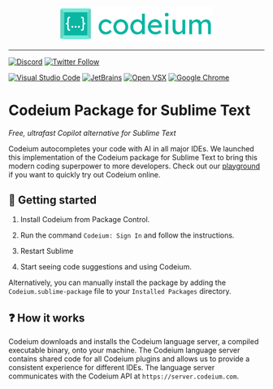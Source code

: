 <p align="center">
  <img width="300" alt="Codeium" src="codeium.svg"/>
</p>

---

[![Discord](https://img.shields.io/discord/1027685395649015980?label=community&color=5865F2&logo=discord&logoColor=FFFFFF)](https://discord.gg/3XFf78nAx5)
[![Twitter Follow](https://img.shields.io/badge/style--blue?style=social&logo=twitter&label=Follow%20%40codeiumdev)](https://twitter.com/intent/follow?screen_name=codeiumdev)

[![Visual Studio Code](https://img.shields.io/visual-studio-marketplace/i/Codeium.codeium?label=Visual%20Studio&logo=visualstudio)](https://marketplace.visualstudio.com/items?itemName=Codeium.codeium)
[![JetBrains](https://img.shields.io/jetbrains/plugin/d/20540?label=JetBrains)](https://plugins.jetbrains.com/plugin/20540-codeium/)
[![Open VSX](https://img.shields.io/open-vsx/dt/Codeium/codeium?label=Open%20VSX)](https://open-vsx.org/extension/Codeium/codeium)
[![Google Chrome](https://img.shields.io/chrome-web-store/users/hobjkcpmjhlegmobgonaagepfckjkceh?label=Google%20Chrome&logo=googlechrome&logoColor=FFFFFF)](https://chrome.google.com/webstore/detail/codeium/hobjkcpmjhlegmobgonaagepfckjkceh)

# Codeium Package for Sublime Text

*Free, ultrafast Copilot alternative for Sublime Text*

Codeium autocompletes your code with AI in all major IDEs. We launched this implementation of the Codeium package for Sublime Text to bring this modern coding superpower to more developers. Check out our [playground](https://www.codeium.com/playground) if you want to quickly try out Codeium online.


## 🚀 Getting started

1. Install Codeium from Package Control.

2. Run the command `Codeium: Sign In` and follow the instructions.

3. Restart Sublime

4. Start seeing code suggestions and using Codeium.

Alternatively, you can manually install the package by adding the `Codeium.sublime-package` file to your `Installed Packages` directory.

## ❓ How it works

Codeium downloads and installs the Codeium language server, a compiled executable binary, onto your machine. The Codeium language server contains shared code for all Codeium plugins and allows us to provide a consistent experience for different IDEs. The language server communicates with the Codeium API at `https://server.codeium.com`.
